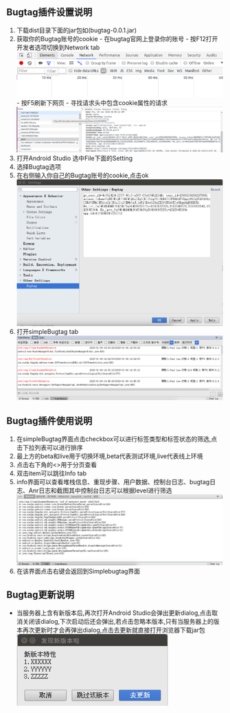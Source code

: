## Bugtag插件设置说明
   1. 下载dist目录下面的jar包如(bugtag-0.0.1.jar)
   2. 获取你的Bugtag账号的cookie
    - 在bugtag官网上登录你的账号
    - 按F12打开开发者选项切换到Network tab
      ![Network tab](mdres/networkimg.png)
    - 按F5刷新下网页
    - 寻找请求头中包含cookie属性的请求
      ![cookie](mdres/cookieimg.png)
   3. 打开Android Studio 选中File下面的Setting
   4. 选择Bugtag选项
   5. 在右侧输入你自己的Bugtag账号的cookie,点击ok
   ![设置界面](mdres/settingimg.png)
   6. 打开simpleBugtag tab
   ![simpleBugtag](mdres/simpleBugtag.png)

## Bugtag插件使用说明
   1. 在simpleBugtag界面点击checkbox可以进行标签类型和标签状态的筛选,点击下拉列表可以进行排序
   2. 最上方的beta和live用于切换环境,beta代表测试环境,live代表线上环境
   3. 点击右下角的<>用于分页查看
   4. 双击item可以跳往Info tab
   5. info界面可以查看堆栈信息、重现步骤、用户数据、控制台日志、bugtag日志、Anr日志和截图其中控制台日志可以根据level进行筛选
   ![info界面](mdres/infoimg.png)
   6. 在该界面点击右键会返回到Simplebugtag界面
  
## Bugtag更新说明
* 当服务器上含有新版本后,再次打开Android Studio会弹出更新dialog,点击取消关闭该dialog,下次启动后还会弹出,若点击忽略本版本,只有当服务器上的版本再次更新时才会再弹出dialog,点击去更新就直接打开浏览器下载jar包
   ![info界面](mdres/dialogimg.png)

